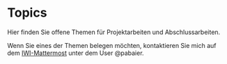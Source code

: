 # Topics

Hier finden Sie offene Themen für Projektarbeiten und Abschlussarbeiten.

Wenn Sie eines der Themen belegen möchten, kontaktieren Sie mich auf dem [IWI-Mattermost](https://mattermost.hska-iwi.de/) unter dem User @pabaier.

